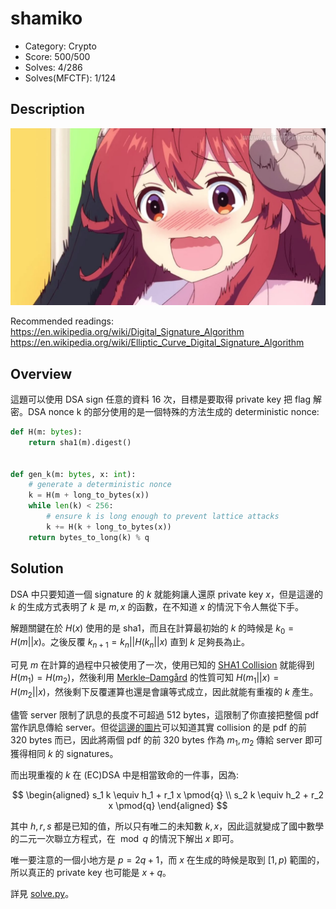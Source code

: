 # shamiko

* Category: Crypto
* Score: 500/500
* Solves: 4/286
* Solves(MFCTF): 1/124

## Description

![shamiko](shamiko.png)

Recommended readings: https://en.wikipedia.org/wiki/Digital_Signature_Algorithm https://en.wikipedia.org/wiki/Elliptic_Curve_Digital_Signature_Algorithm

## Overview

這題可以使用 DSA sign 任意的資料 16 次，目標是要取得 private key 把 flag 解密。DSA nonce k 的部分使用的是一個特殊的方法生成的 deterministic nonce:

```python
def H(m: bytes):
    return sha1(m).digest()


def gen_k(m: bytes, x: int):
    # generate a deterministic nonce
    k = H(m + long_to_bytes(x))
    while len(k) < 256:
        # ensure k is long enough to prevent lattice attacks
        k += H(k + long_to_bytes(x))
    return bytes_to_long(k) % q
```

## Solution

DSA 中只要知道一個 signature 的 $k$ 就能夠讓人還原 private key $x$，但是這邊的 $k$ 的生成方式表明了 $k$ 是 $m, x$ 的函數，在不知道 $x$ 的情況下令人無從下手。

解題關鍵在於 $H(x)$ 使用的是 sha1，而且在計算最初始的 $k$ 的時候是 $k_0=H(m||x)$。之後反覆 $k_{n+1}=k_n||H(k_n||x)$ 直到 $k$ 足夠長為止。

可見 $m$ 在計算的過程中只被使用了一次，使用已知的 [SHA1 Collision](https://shattered.io/) 就能得到 $H(m_1)=H(m_2)$，然後利用 [Merkle–Damgård](https://en.wikipedia.org/wiki/Merkle%E2%80%93Damg%C3%A5rd_construction) 的性質可知 $H(m_1||x)=H(m_2||x)$，然後剩下反覆運算也還是會讓等式成立，因此就能有重複的 $k$ 產生。

儘管 server 限制了訊息的長度不可超過 512 bytes，這限制了你直接把整個 pdf 當作訊息傳給 server。但從[這邊的圖片](https://github.com/corkami/collisions#shattered-sha1=)可以知道其實 collision 的是 pdf 的前 320 bytes 而已，因此將兩個 pdf 的前 320 bytes 作為 $m_1, m_2$ 傳給 server 即可獲得相同 $k$ 的 signatures。

而出現重複的 $k$ 在 (EC)DSA 中是相當致命的一件事，因為:

$$
\begin{aligned}
s_1 k \equiv h_1 + r_1 x \pmod{q} \\
s_2 k \equiv h_2 + r_2 x \pmod{q}
\end{aligned}
$$

其中 $h,r,s$ 都是已知的值，所以只有唯二的未知數 $k,x$，因此這就變成了國中數學的二元一次聯立方程式，在 $\bmod{q}$ 的情況下解出 $x$ 即可。

唯一要注意的一個小地方是 $p=2q+1$，而 $x$ 在生成的時候是取到 $[1,p)$ 範圍的，所以真正的 private key 也可能是 $x+q$。

詳見 [solve.py](solve.py)。
